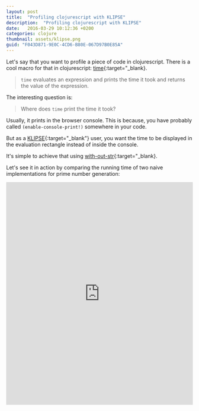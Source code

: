 ```yaml
---
layout: post
title:  "Profiling clojurescript with KLIPSE"
description:  "Profiling clojurescript with KLIPSE"
date:   2016-03-29 10:12:36 +0200
categories: clojure
thumbnail: assets/klipse.png
guid: "F043D871-9E0C-4CD6-B80E-067D97B0E85A"
---
```


Let's say that you want to profile a piece of code in clojurescript. 
There is a cool macro for that in clojurescript: [time](https://clojuredocs.org/clojure.core/time){:target="_blank}.

>`time` evaluates an expression and prints the time it took and returns the value of the expression.


The interesting question is:

> Where does `time` print the time it took?

Usually, it prints in the browser console. This is because, you have probably called `(enable-console-print!)` somewhere in your code.

But as a [KLIPSE][app-url-js]{:target="_blank"} user, you want the time to be displayed in the evaluation rectangle instead of inside the console.

It's simple to achieve that using [with-out-str](https://clojuredocs.org/clojure.core/with-out-str){:target="_blank}.

Let's see it in action by comparing the running time of two naive implementations for prime number generation:


<iframe frameborder="0" width="100%" height="600px"
    src= 
    "http://app.klipse.tech/?eval_only=1&cljs_in=(defn%20is-prime%3F%20%5Bn%5D%0A%20%20(empty%3F%20(filter%20%23(%3D%200%20(mod%20n%20%20%25))%20(range%202%20n))))%0A%0A(defn%20nth-prime%20%5Bn%5D%0A%20%20(last%20(take%20n%20(filter%20%23(is-prime%3F%20%25)%20(iterate%20inc%202)))))%0A%0A%0A%0A(defn%20is-prime-opt%3F%20%5Bn%5D%0A%20%20(or%20(%3D%202%20n)%0A%20%20%20(not-any%3F%20%23(%3D%200%20(mod%20n%20%25))%20(range%203%20(inc%20(Math%2Fsqrt%20n))%202))))%0A%0A(defn%20nth-prime-opt%20%5Bn%5D%0A%20%20(last%20(take%20n%20(filter%20%23(is-prime%3F%20%25)%20(cons%202%20(iterate%20(partial%20%2B%202)%203))))))%0A%0A%0A%5B(with-out-str%20(time%20(nth-prime%2050)))%0A%20(with-out-str%20(time%20(nth-prime-opt%2050)))%5D%0A">
    </iframe>


[app-url-js]: http://app.klipse.tech?js_only=1


